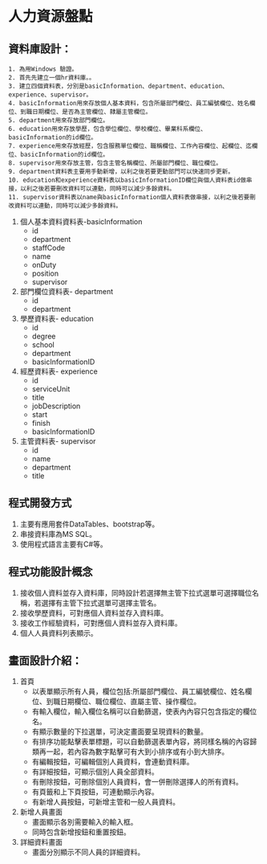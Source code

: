 # 人力資源盤點

## 資料庫設計：
```
1. 為用Windows 驗證。
2. 首先先建立一個hr資料庫。。
3. 建立四個資料表，分別是basicInformation、department、education、experience、supervisor。
4. basicInformation用來存放個人基本資料，包含所屬部門欄位、員工編號欄位、姓名欄位、到職日期欄位、是否為主管欄位、隸屬主管欄位。
5. department用來存放部門欄位。
6. education用來存放學歷，包含學位欄位、學校欄位、畢業科系欄位、basicInformation的id欄位。
7. experience用來存放經歷，包含服務單位欄位、職稱欄位、工作內容欄位、起欄位、迄欄位、basicInformation的id欄位。
8. supervisor用來存放主管，包含主管名稱欄位、所屬部門欄位、職位欄位。
9. department資料表主要用手動新增，以利之後若要更動部門可以快速同步更新。
10. education和experience資料表以basicInformationID欄位與個人資料表id做串接，以利之後若要刪改資料可以連動，同時可以減少多餘資料。
11. supervisor資料表以name與basicInformation個人資料表做串接，以利之後若要刪改資料可以連動，同時可以減少多餘資料。
```
1. 個人基本資料資料表-basicInformation
   - id
   - department
   - staffCode
   - name
   - onDuty
   - position
   - supervisor
2. 部門欄位資料表- department
   - id
   - department
3. 學歷資料表- education
   - id
   - degree
   - school
   - department
   - basicInformationID
4. 經歷資料表- experience
   - id
   - serviceUnit
   - title
   - jobDescription
   - start
   - finish
   - basicInformationID
5. 主管資料表- supervisor
   - id
   - name
   - department
   - title

## 程式開發方式
1. 主要有應用套件DataTables、bootstrap等。
2. 串接資料庫為MS SQL。
3. 使用程式語言主要有C#等。


## 程式功能設計概念
1. 接收個人資料並存入資料庫，同時設計若選擇無主管下拉式選單可選擇職位名稱，若選擇有主管下拉式選單可選擇主管名。
2. 接收學歷資料，可對應個人資料並存入資料庫。
3. 接收工作經驗資料，可對應個人資料並存入資料庫。
4. 個人人員資料列表顯示。

## 畫面設計介紹：
1. 首頁
   - 以表單顯示所有人員，欄位包括:所屬部門欄位、員工編號欄位、姓名欄位、到職日期欄位、職位欄位、直屬主管、操作欄位。
   - 有輸入欄位，輸入欄位名稱可以自動篩選，使表內內容只包含指定的欄位名。
   - 有顯示數量的下拉選單，可決定畫面要呈現資料的數量。
   - 有排序功能點擊表單標題，可以自動篩選表單內容，將同樣名稱的內容歸類再一起，若內容為數字點擊可有大到小排序或有小到大排序。
   - 有編輯按鈕，可編輯個別人員資料，會連動資料庫。
   - 有詳細按鈕，可顯示個別人員全部資料。
   - 有刪除按鈕，可刪除個別人員資料，會一併刪除選擇人的所有資料。
   - 有頁籤和上下頁按鈕，可連動顯示內容。
   - 有新增人員按鈕，可新增主管和一般人員資料。
2. 新增人員畫面
   - 畫面顯示各別需要輸入的輸入框。
   - 同時包含新增按鈕和重置按鈕。
3. 詳細資料畫面
   - 畫面分別顯示不同人員的詳細資料。


